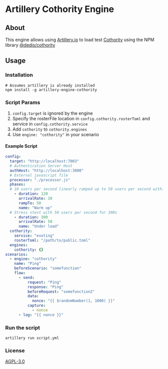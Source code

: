 # Artillery Cothority Engine

## About

This engine allows using [Artillery.io](https://artillery.io) to load test [Cothority](https://github.com/dedis/cothority)
using the NPM library [@dedis/cothority](https://www.npmjs.com/package/@dedis/cothority)

## Usage

### Installation

```
# Assumes artillery is already installed
npm install -g artillery-engine-cothority
```

### Script Params

1. `config.target` is ignored by the engine
2. Specify the rosterFile location in `config.cothority.rosterToml` and service in `config.cothority.service`
3. Add `cothority` to `cothority.engines`
4. Use `engine: "cothority"` in your scenario

#### Example Script

```yaml
config:
  target: "http://localhost:7003"
  # Authentication Server Host
  authHost: "http://localhost:3000"
  # External javascript file
  processor: "./processor.js"
  phases:
  # 10 users per second linearly ramped up to 50 users per second within 120s
    - duration: 120
      arrivalRate: 10
      rampTo: 50
      name: "Warm up"
  # Stress stest with 50 users per second for 300s
    - duration: 300
      arrivalRate: 50
      name: "Under load"
  cothority:
    service: "evoting"
    rosterToml: "/path/to/public.toml"
  engines:
    cothority: {}
scenarios:
  - engine: "cothority"
    name: "Ping"
    beforeScenario: "somefunction"
    flow:
      - send:
          request: "Ping"
          response: "Ping"
		  beforeRequest: "somefunction2"
          data:
            nonce: "{{ $randomNumber(1, 1000) }}"
          capture:
            - nonce
      - log: "{{ nonce }}"
```

### Run the script

```
artillery run script.yml
```

### License
[AGPL-3.0](https://www.gnu.org/licenses/agpl-3.0.en.html)
